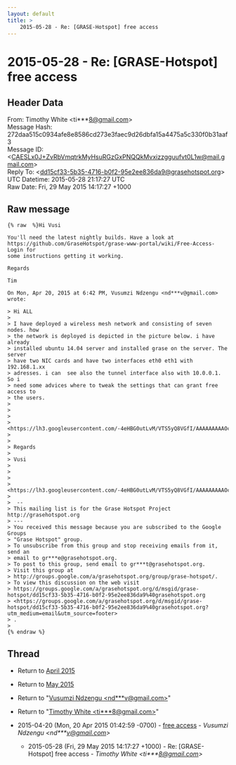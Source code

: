 ```yaml
---
layout: default
title: >
    2015-05-28 - Re: [GRASE-Hotspot] free access
---
```


# 2015-05-28 - Re: [GRASE-Hotspot] free access

## Header Data

From: Timothy White \<ti***8@gmail.com\><br>
Message Hash: 272daa515c0934afe8e8586cd273e3faec9d26dbfa15a4475a5c330f0b31aaf3<br>
Message ID: \<CAESLx0J+ZvRbVmqtrkMyHsuRGzGxPNQQkMvxizzgguufvt0L1w@mail.gmail.com\><br>
Reply To: \<dd15cf33-5b35-4716-b0f2-95e2ee836da9@grasehotspot.org\><br>
UTC Datetime: 2015-05-28 21:17:27 UTC<br>
Raw Date: Fri, 29 May 2015 14:17:27 +1000<br>

## Raw message

```
{% raw  %}Hi Vusi

You'll need the latest nightly builds. Have a look at
https://github.com/GraseHotspot/grase-www-portal/wiki/Free-Access-Login for
some instructions getting it working.

Regards

Tim

On Mon, Apr 20, 2015 at 6:42 PM, Vusumzi Ndzengu <nd***v@gmail.com> wrote:

> Hi ALL
>
> I have deployed a wireless mesh network and consisting of seven nodes. how
> the network is deployed is depicted in the picture below. i have already
> installed ubuntu 14.04 server and installed grase on the server. The server
> have two NIC cards and have two interfaces eth0 eth1 with 192.168.1.xx
> adresses. i can  see also the tunnel interface also with 10.0.0.1. So i
> need some advices where to tweak the settings that can grant free access to
> the users.
>
>
>
> <https://lh3.googleusercontent.com/-4eHBG0utLvM/VTS5yQ8VGfI/AAAAAAAAAOc/DHPLgRqw2YY/s1600/grase%2Bsnapshot.jpg>
>
>
> Regards
>
> Vusi
>
>
>
> <https://lh3.googleusercontent.com/-4eHBG0utLvM/VTS5yQ8VGfI/AAAAAAAAAOc/DHPLgRqw2YY/s1600/grase%2Bsnapshot.jpg>
>
>  --
> This mailing list is for the Grase Hotspot Project http://grasehotspot.org
> ---
> You received this message because you are subscribed to the Google Groups
> "Grase Hotspot" group.
> To unsubscribe from this group and stop receiving emails from it, send an
> email to gr***e@grasehotspot.org.
> To post to this group, send email to gr***t@grasehotspot.org.
> Visit this group at
> http://groups.google.com/a/grasehotspot.org/group/grase-hotspot/.
> To view this discussion on the web visit
> https://groups.google.com/a/grasehotspot.org/d/msgid/grase-hotspot/dd15cf33-5b35-4716-b0f2-95e2ee836da9%40grasehotspot.org
> <https://groups.google.com/a/grasehotspot.org/d/msgid/grase-hotspot/dd15cf33-5b35-4716-b0f2-95e2ee836da9%40grasehotspot.org?utm_medium=email&utm_source=footer>
> .
>
{% endraw %}
```

## Thread

+ Return to [April 2015](/archive/2015/04)
+ Return to [May 2015](/archive/2015/05)

+ Return to "[Vusumzi Ndzengu <nd***v<span>@</span>gmail.com>](/authors/nd___v_at_gmail_com)"
+ Return to "[Timothy White <ti***8<span>@</span>gmail.com>](/authors/ti___8_at_gmail_com)"

+ 2015-04-20 (Mon, 20 Apr 2015 01:42:59 -0700) - [free access](/archive/2015/04/0c27057878a9577e759729daeb5ef7a324491ce8cb53d0b3d232e003147e8ef3) - _Vusumzi Ndzengu \<nd***v@gmail.com\>_
  + 2015-05-28 (Fri, 29 May 2015 14:17:27 +1000) - Re: [GRASE-Hotspot] free access - _Timothy White \<ti***8@gmail.com\>_

